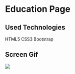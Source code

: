 <h1>Education Page</h1>

<h2>Used Technologies</h2>

HTML5 CSS3 Bootstrap

<h2>Screen Gif</h2>

![](Udemig.gif)
